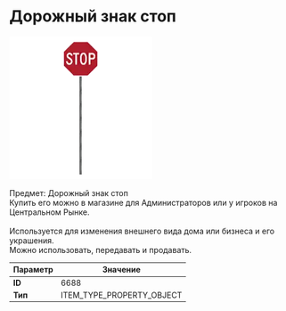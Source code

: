 # Дорожный знак стоп

![Item Image](../img/6688.webp?raw=true)

Предмет: Дорожный знак стоп<br>Купить его можно в магазине для Администраторов или у игроков на Центральном Рынке.<br><br>Используется для изменения внешнего вида дома или бизнеса и его украшения.<br>Можно использовать, передавать и продавать.


| Параметр | Значение |
|----------|----------|
| **ID** | 6688 |
| **Тип** | ITEM_TYPE_PROPERTY_OBJECT |

